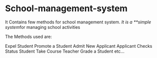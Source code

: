 # School-management-system
It Contains few methods for school management system.
*It is a **simple system*for managing school activities

The Methods used are:

Expel Student
Promote a Student
Admit New Applicant
Applicant Checks Status
Student Take Course
Teacher Grade a Student
etc...
